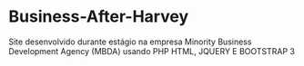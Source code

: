 # Business-After-Harvey
Site desenvolvido durante estágio na empresa Minority Business Development Agency (MBDA) usando PHP HTML, JQUERY E BOOTSTRAP 3
